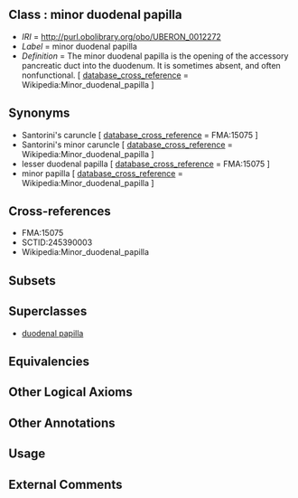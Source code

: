 
## Class : minor duodenal papilla

 * *IRI* = http://purl.obolibrary.org/obo/UBERON_0012272
 * *Label* = minor duodenal papilla
 * *Definition* = The minor duodenal papilla is the opening of the accessory pancreatic duct into the duodenum. It is sometimes absent, and often nonfunctional. [ [database_cross_reference](../../ef/oboInOwl#hasDbXref.md) = Wikipedia:Minor_duodenal_papilla ]

## Synonyms

 * Santorini's caruncle [ [database_cross_reference](../../ef/oboInOwl#hasDbXref.md) = FMA:15075 ]
 * Santorini's minor caruncle [ [database_cross_reference](../../ef/oboInOwl#hasDbXref.md) = Wikipedia:Minor_duodenal_papilla ]
 * lesser duodenal papilla [ [database_cross_reference](../../ef/oboInOwl#hasDbXref.md) = FMA:15075 ]
 * minor papilla [ [database_cross_reference](../../ef/oboInOwl#hasDbXref.md) = Wikipedia:Minor_duodenal_papilla ]

## Cross-references

 * FMA:15075
 * SCTID:245390003
 * Wikipedia:Minor_duodenal_papilla

## Subsets


## Superclasses

 * [duodenal papilla](../../UBERON/14/UBERON_0004914.md)

## Equivalencies


## Other Logical Axioms


## Other Annotations


## Usage


## External Comments

